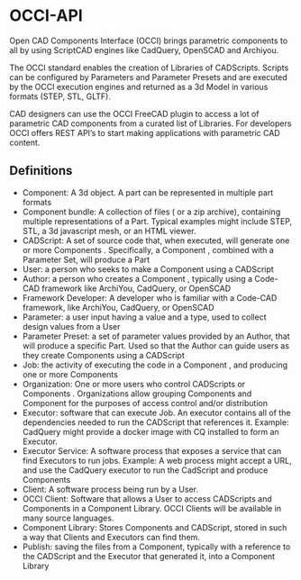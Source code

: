 # OCCI-API

Open CAD Components Interface (OCCI) brings parametric components to all by using ScriptCAD engines like CadQuery, OpenSCAD and Archiyou. 

The OCCI standard enables the creation of Libraries of CADScripts. Scripts can be configured by Parameters and Parameter Presets and are executed by the OCCI execution engines and returned as a 3d Model in various formats (STEP, STL, GLTF). 

CAD designers can use the OCCI FreeCAD plugin to access a lot of parametric CAD components from a curated list of Libraries. For developers OCCI offers REST API’s to start making applications with parametric CAD content. 

## Definitions

* Component: A 3d object. A part can be represented in multiple part formats
* Component bundle: A collection of files ( or a zip archive), containing multiple representations of a Part.  Typical examples might include STEP, STL, a 3d javascript mesh, or an HTML viewer. 
* CADScript: A set of source code that, when executed, will generate one or more Components .  Specifically, a Component , combined with a Parameter Set, will produce a Part
* User: a person who seeks to make a Component using a CADScript
* Author: a person who creates a Component , typically using a Code-CAD framework like ArchiYou, CadQuery, or OpenSCAD
* Framework Developer: A developer who is familiar with a Code-CAD framework, like ArchiYou, CadQuery, or OpenSCAD
* Parameter: a user input having a value and a type, used to collect design values from a User
* Parameter Preset: a set of parameter values provided by an Author, that will produce a specific Part. Used so that the Author can guide users as they create Components using a CADScript
* Job: the activity of executing the code in a Component , and producing one or more Components 
* Organization: One or more users who control  CADScripts or Components . Organizations allow grouping Components and Component for the purposes of access control and/or distribution
* Executor: software that can execute  Job. An executor contains all of the dependencies needed to run the CADScript that references it.  Example: CadQuery might provide a docker image with CQ installed to form an Executor.
* Executor Service: A software process that exposes a service that can find Executors to run jobs. Example: A web process might accept a URL, and use the CadQuery executor to run the CadScript and produce Components
* Client: A software process being run by a User.
* OCCI Client: Software that allows a User to access CADScripts and Components  in a Component Library. OCCI Clients will be available in many source languages.
* Component Library: Stores Components and CADScript, stored in such a way that Clients and Executors can find them.
* Publish: saving the files from a Component, typically with a reference to the CADScript and the Executor that generated it,  into a Component Library


